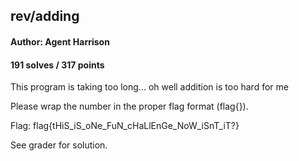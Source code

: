 ## rev/adding 
#### Author: Agent Harrison
#### 191 solves / 317 points

This program is taking too long... oh well addition is too hard for me

Please wrap the number in the proper flag format (flag{}).

Flag: flag{tHiS_iS_oNe_FuN_cHaLlEnGe_NoW_iSnT_iT?}

See grader for solution. 
